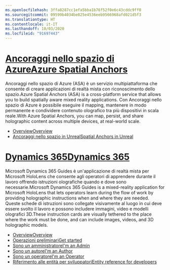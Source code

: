 ```yaml
---
ms.openlocfilehash: 3ffa8287cc1efa5bba1b76f52f0e6c43cddc9ff0
ms.sourcegitcommit: 09599b4034be825e4536eeb9566968afd021d5f3
ms.translationtype: HT
ms.contentlocale: it-IT
ms.lasthandoff: 10/03/2020
ms.locfileid: "91697443"
---
```


# <a name="azure-spatial-anchors"></a>[<span data-ttu-id="eb821-101">Ancoraggi nello spazio di Azure</span><span class="sxs-lookup"><span data-stu-id="eb821-101">Azure Spatial Anchors</span></span>](#tab/asa)

<span data-ttu-id="eb821-102">Ancoraggi nello spazio di Azure (ASA) è un servizio multipiattaforma che consente di creare applicazioni di realtà mista con riconoscimento dello spazio.</span><span class="sxs-lookup"><span data-stu-id="eb821-102">Azure Spatial Anchors (ASA) is a cross-platform service that allows you to build spatially aware mixed reality applications.</span></span> <span data-ttu-id="eb821-103">Con Ancoraggi nello spazio di Azure è possibile eseguire il mapping, mantenere in modo permanente e condividere contenuto olografico tra più dispositivi in scala reale.</span><span class="sxs-lookup"><span data-stu-id="eb821-103">With Azure Spatial Anchors, you can map, persist, and share holographic content across multiple devices, at real-world scale.</span></span>

* [<span data-ttu-id="eb821-104">Overview</span><span class="sxs-lookup"><span data-stu-id="eb821-104">Overview</span></span>](https://docs.microsoft.com/azure/spatial-anchors/overview) 
* [<span data-ttu-id="eb821-105">Ancoraggi nello spazio in Unreal</span><span class="sxs-lookup"><span data-stu-id="eb821-105">Spatial Anchors in Unreal</span></span>](../unreal/unreal-azure-spatial-anchors.md) 

# <a name="dynamics-365"></a>[<span data-ttu-id="eb821-106">Dynamics 365</span><span class="sxs-lookup"><span data-stu-id="eb821-106">Dynamics 365</span></span>](#tab/D365)

<span data-ttu-id="eb821-107">Microsoft Dynamics 365 Guides è un'applicazione di realtà mista per Microsoft HoloLens che consente agli operatori di apprendere durante il lavoro offrendo istruzioni olografiche quando e dove sono necessarie.</span><span class="sxs-lookup"><span data-stu-id="eb821-107">Microsoft Dynamics 365 Guides is a mixed-reality application for Microsoft HoloLens that lets operators learn during the flow of work by providing holographic instructions when and where they are needed.</span></span> <span data-ttu-id="eb821-108">Queste schede di istruzioni sono collegate visivamente al luogo in cui deve essere svolto il lavoro e possono includere immagini, video e modelli olografici 3D.</span><span class="sxs-lookup"><span data-stu-id="eb821-108">These instruction cards are visually tethered to the place where the work must be done, and can include images, videos, and 3D holographic models.</span></span>

* [<span data-ttu-id="eb821-109">Overview</span><span class="sxs-lookup"><span data-stu-id="eb821-109">Overview</span></span>](https://docs.microsoft.com/dynamics365/mixed-reality/guides/) 
* [<span data-ttu-id="eb821-110">Operazioni preliminari</span><span class="sxs-lookup"><span data-stu-id="eb821-110">Get started</span></span>](https://docs.microsoft.com/dynamics365/mixed-reality/guides/get-started) 
* [<span data-ttu-id="eb821-111">Sono un amministratore</span><span class="sxs-lookup"><span data-stu-id="eb821-111">I'm an Admin</span></span>](https://docs.microsoft.com/dynamics365/mixed-reality/guides/setup)
* [<span data-ttu-id="eb821-112">Sono un autore</span><span class="sxs-lookup"><span data-stu-id="eb821-112">I'm an Author</span></span>](https://docs.microsoft.com/dynamics365/mixed-reality/guides/authoring-overview) 
* [<span data-ttu-id="eb821-113">Sono un operatore</span><span class="sxs-lookup"><span data-stu-id="eb821-113">I'm an Operator</span></span>](https://docs.microsoft.com/dynamics365/mixed-reality/guides/operator-overview) 
* [<span data-ttu-id="eb821-114">Riferimento alle entità per sviluppatori</span><span class="sxs-lookup"><span data-stu-id="eb821-114">Entity reference for developers</span></span>](https://docs.microsoft.com/dynamics365/mixed-reality/guides/developer-entity-reference)
